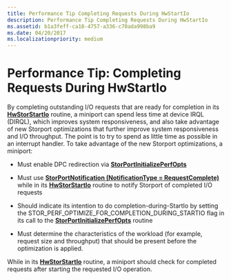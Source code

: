```yaml
---
title: Performance Tip Completing Requests During HwStartIo
description: Performance Tip Completing Requests During HwStartIo
ms.assetid: b1a3feff-ca18-4757-a336-c70ada998ba9
ms.date: 04/20/2017
ms.localizationpriority: medium
---
```


# Performance Tip: Completing Requests During HwStartIo


By completing outstanding I/O requests that are ready for completion in its [**HwStorStartIo**](https://docs.microsoft.com/windows-hardware/drivers/ddi/storport/nc-storport-hw_startio) routine, a miniport can spend less time at device IRQL (DIRQL), which improves system responsiveness, and also take advantage of new Storport optimizations that further improve system responsiveness and I/O throughput. The point is to try to spend as little time as possible in an interrupt handler. To take advantage of the new Storport optimizations, a miniport:

-   Must enable DPC redirection via [**StorPortInitializePerfOpts**](https://docs.microsoft.com/windows-hardware/drivers/ddi/storport/nf-storport-storportinitializeperfopts)

-   Must use [**StorPortNotification (NotificationType = RequestComplete)**](https://docs.microsoft.com/windows-hardware/drivers/ddi/storport/nf-storport-storportnotification) while in its [**HwStorStartIo**](https://docs.microsoft.com/windows-hardware/drivers/ddi/storport/nc-storport-hw_startio) routine to notify Storport of completed I/O requests

-   Should indicate its intention to do completion-during-StartIo by setting the STOR\_PERF\_OPTIMIZE\_FOR\_COMPLETION\_DURING\_STARTIO flag in its call to the [**StorPortInitializePerfOpts**](https://docs.microsoft.com/windows-hardware/drivers/ddi/storport/nf-storport-storportinitializeperfopts) routine

-   Must determine the characteristics of the workload (for example, request size and throughput) that should be present before the optimization is applied.

While in its [**HwStorStartIo**](https://docs.microsoft.com/windows-hardware/drivers/ddi/storport/nc-storport-hw_startio) routine, a miniport should check for completed requests after starting the requested I/O operation.

 

 




